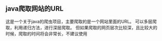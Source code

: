 ## java爬取网站的URL
这是一个关于java的爬虫项目，主要爬取的是一个网站里面的URL。
可以多层爬取，利用递归方法，进行深层爬取。
但如果爬取的网页层次比较深，且比较大的时候，爬取的时间将会非常长，不建议使用
